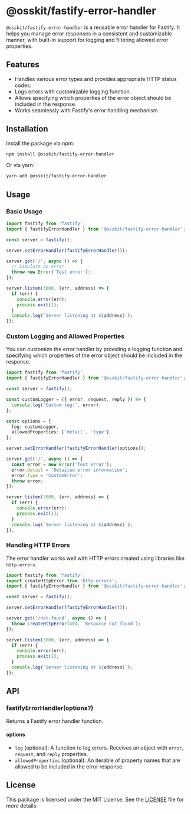 # @osskit/fastify-error-handler

`@osskit/fastify-error-handler` is a reusable error handler for Fastify. It helps you manage error responses in a consistent and customizable manner, with built-in support for logging and filtering allowed error properties.

## Features

- Handles various error types and provides appropriate HTTP status codes.
- Logs errors with customizable logging function.
- Allows specifying which properties of the error object should be included in the response.
- Works seamlessly with Fastify's error handling mechanism.

## Installation

Install the package via npm:

```bash
npm install @osskit/fastify-error-handler
```

Or via yarn:

```bash
yarn add @osskit/fastify-error-handler
```

## Usage

### Basic Usage

```typescript
import fastify from 'fastify';
import { fastifyErrorHandler } from '@osskit/fastify-error-handler';

const server = fastify();

server.setErrorHandler(fastifyErrorHandler());

server.get('/', async () => {
  // Simulate an error
  throw new Error('Test error');
});

server.listen(3000, (err, address) => {
  if (err) {
    console.error(err);
    process.exit(1);
  }
  console.log(`Server listening at ${address}`);
});
```

### Custom Logging and Allowed Properties

You can customize the error handler by providing a logging function and specifying which properties of the error object should be included in the response.

```typescript
import fastify from 'fastify';
import { fastifyErrorHandler } from '@osskit/fastify-error-handler';

const server = fastify();

const customLogger = ({ error, request, reply }) => {
  console.log('Custom log:', error);
};

const options = {
  log: customLogger,
  allowedProperties: ['detail', 'type']
};

server.setErrorHandler(fastifyErrorHandler(options));

server.get('/', async () => {
  const error = new Error('Test error');
  error.detail = 'Detailed error information';
  error.type = 'CustomError';
  throw error;
});

server.listen(3000, (err, address) => {
  if (err) {
    console.error(err);
    process.exit(1);
  }
  console.log(`Server listening at ${address}`);
});
```

### Handling HTTP Errors

The error handler works well with HTTP errors created using libraries like `http-errors`.

```typescript
import fastify from 'fastify';
import createHttpError from 'http-errors';
import { fastifyErrorHandler } from '@osskit/fastify-error-handler';

const server = fastify();

server.setErrorHandler(fastifyErrorHandler());

server.get('/not-found', async () => {
  throw createHttpError(404, 'Resource not found');
});

server.listen(3000, (err, address) => {
  if (err) {
    console.error(err);
    process.exit(1);
  }
  console.log(`Server listening at ${address}`);
});
```

## API

### fastifyErrorHandler(options?)

Returns a Fastify error handler function.

#### options

- `log` (optional): A function to log errors. Receives an object with `error`, `request`, and `reply` properties.
- `allowedProperties` (optional): An iterable of property names that are allowed to be included in the error response.

## License

This package is licensed under the MIT License. See the [LICENSE](LICENSE) file for more details.